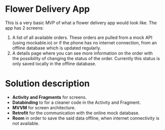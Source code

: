 # Flower Delivery App
This is a very basic MVP of what a flower delivery app would look like. The app has 2 screens:
1. A list of all available orders. These orders are pulled from a mock API (using mockable.io) or if the phone has no internet connection, from an offline database which is updated regularly.
2. A details page where you can see more information on the order with the possibility of changing the status of the order. Currently this status is only saved locally in the offline database.

# Solution description
- **Activity and Fragments** for screens.
- **Databinding** to for a cleaner code in the Activity and Fragment.
- **MVVM** for screen architecture.
- **Retrofit** for the communication with the online mock database.
- **Room** in order to save the said data offline, when internet connectivity is not available.
